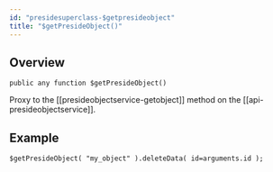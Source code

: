 ```yaml
---
id: "presidesuperclass-$getpresideobject"
title: "$getPresideObject()"
---
```



## Overview




```luceescript
public any function $getPresideObject()
```

Proxy to the [[presideobjectservice-getobject]] method on the [[api-presideobjectservice]].


## Example


```luceescript
$getPresideObject( "my_object" ).deleteData( id=arguments.id );
```

